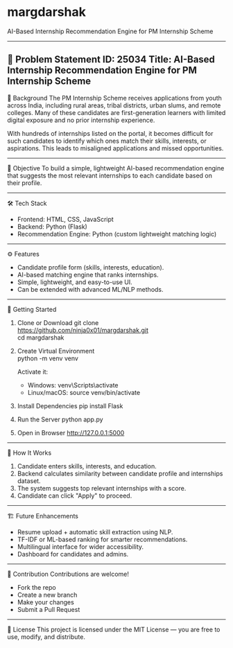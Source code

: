 margdarshak
============

AI-Based Internship Recommendation Engine for PM Internship Scheme

--------------------------------------------------
📌 Problem Statement ID: 25034
Title: AI-Based Internship Recommendation Engine for PM Internship Scheme
--------------------------------------------------

🧭 Background
The PM Internship Scheme receives applications from youth across India, including rural areas, tribal districts, urban slums, and remote colleges. Many of these candidates are first-generation learners with limited digital exposure and no prior internship experience.

With hundreds of internships listed on the portal, it becomes difficult for such candidates to identify which ones match their skills, interests, or aspirations. This leads to misaligned applications and missed opportunities.

--------------------------------------------------
🎯 Objective
To build a simple, lightweight AI-based recommendation engine that suggests the most relevant internships to each candidate based on their profile.

--------------------------------------------------
🛠️ Tech Stack
- Frontend: HTML, CSS, JavaScript
- Backend: Python (Flask)
- Recommendation Engine: Python (custom lightweight matching logic)

--------------------------------------------------
⚙️ Features
- Candidate profile form (skills, interests, education).
- AI-based matching engine that ranks internships.
- Simple, lightweight, and easy-to-use UI.
- Can be extended with advanced ML/NLP methods.

--------------------------------------------------

🚀 Getting Started

1. Clone or Download
   git clone https://github.com/ninja0x01/margdarshak.git
   <br>
   cd margdarshak

3. Create Virtual Environment
   <br>
   python -m venv venv

   Activate it:
   - Windows: venv\Scripts\activate
   - Linux/macOS: source venv/bin/activate

5. Install Dependencies
   pip install Flask

6. Run the Server
   python app.py

7. Open in Browser
   http://127.0.0.1:5000

--------------------------------------------------
📡 How It Works
1. Candidate enters skills, interests, and education.
2. Backend calculates similarity between candidate profile and internships dataset.
3. The system suggests top relevant internships with a score.
4. Candidate can click "Apply" to proceed.

--------------------------------------------------
🏗️ Future Enhancements
- Resume upload + automatic skill extraction using NLP.
- TF-IDF or ML-based ranking for smarter recommendations.
- Multilingual interface for wider accessibility.
- Dashboard for candidates and admins.

--------------------------------------------------
🤝 Contribution
Contributions are welcome!
- Fork the repo
- Create a new branch
- Make your changes
- Submit a Pull Request

--------------------------------------------------
📄 License
This project is licensed under the MIT License — you are free to use, modify, and distribute.
